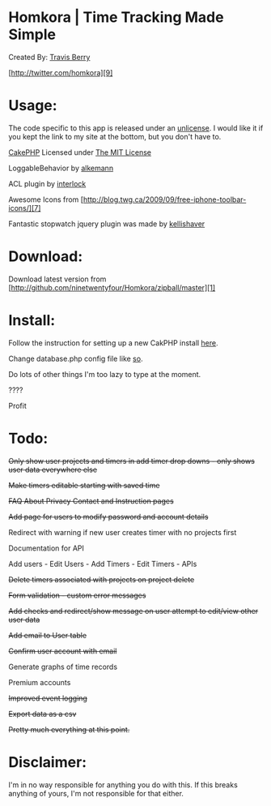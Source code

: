 Homkora | Time Tracking Made Simple
========
Created By: [Travis Berry][2]

[http://twitter.com/homkora][9]

Usage: 
===============
The code specific to this app is released under an [unlicense][10]. I would like it if you kept the link to my site at the bottom, but you don't have to. 

[CakePHP][3] Licensed under [The MIT License][4]

LoggableBehavior by [alkemann][11]

ACL plugin by [interlock][12]

Awesome Icons from [http://blog.twg.ca/2009/09/free-iphone-toolbar-icons/][7]

Fantastic stopwatch jquery plugin was made by [kellishaver][8]

 
Download:
=========
Download latest version from [http://github.com/ninetwentyfour/Homkora/zipball/master][1]

Install:
=========
Follow the instruction for setting up a new CakPHP install [here][5].

Change database.php config file like [so][6].

Do lots of other things I'm too lazy to type at the moment.

????

Profit

Todo:
======================== 

<del>Only show user projects and timers in add timer drop downs - only shows user data everywhere else</del>

<del>Make timers editable starting with saved time</del>

<del>FAQ About Privacy Contact and Instruction pages</del>

<del>Add page for users to modify password and account details</del>

Redirect with warning if new user creates timer with no projects first

Documentation for API

Add users - Edit Users - Add Timers - Edit Timers - APIs

<del>Delete timers associated with projects on project delete</del>

<del>Form validation - custom error messages</del>

<del>Add checks and redirect/show message on user attempt to edit/view other user data</del>

<del>Add email to User table</del>

<del>Confirm user account with email</del>

Generate graphs of time records

Premium accounts

<del>Improved event logging</del>

<del>Export data as a csv</del>

<del>Pretty much everything at this point.</del>


Disclaimer:
===========
I'm in no way responsible for anything you do with this. If this breaks anything of yours, I'm not responsible for that either.

  [1]: http://github.com/ninetwentyfour/Homkora/zipball/master
  [2]: http://www.travisberry.com
  [3]: http://cakephp.org/
  [4]: http://www.opensource.org/licenses/mit-license.php
  [5]: http://book.cakephp.org/view/914/Production
  [6]: http://book.cakephp.org/view/922/Database-Configuration
  [7]: http://blog.twg.ca/2009/09/free-iphone-toolbar-icons/
  [8]: https://github.com/kellishaver/stopwatch
  [9]: http://twitter.com/homkora
  [10]: http://unlicense.org/
  [11]: http://bakery.cakephp.org/articles/alkemann/2008/10/21/logablebehavior
  [12]: https://github.com/interlock/acl_plugin
